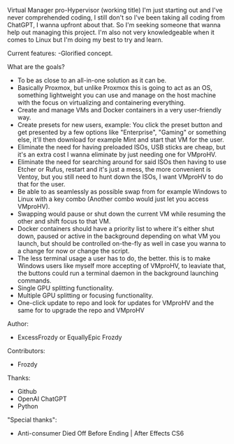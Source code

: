 Virtual Manager pro-Hypervisor (working title)
I'm just starting out and I've never comprehended coding, I still don't so I've been taking all coding from ChatGPT, I wanna upfront about that. So I'm seeking someone that wanna help out managing this project. 
I'm also not very knowledgeable when it comes to Linux but I'm doing my best to try and learn.

Current features:
-Glorified concept.

What are the goals?
- To be as close to an all-in-one solution as it can be.
- Basically Proxmox, but unlike Proxmox this is going to act as an OS, something lightweight you can use and manage on the host machine with the focus on virtualizing and containering everything.
- Create and manage VMs and Docker containers in a very user-friendly way.
- Create presets for new users, example: You click the preset button and get presented by a few options like "Enterprise", "Gaming" or something else, it'll then download for example Mint and start that VM for the user.
- Eliminate the need for having preloaded ISOs, USB sticks are cheap, but it's an extra cost I wanna eliminate by just needing one for VMproHV.
- Eliminate the need for searching around for said ISOs then having to use Etcher or Rufus, restart and it's just a mess, the more convenient is Ventoy, but you still need to hunt down the ISOs, I want VMproHV to do that for the user.
- Be able to as seamlessly as possible swap from for example Windows to Linux with a key combo (Another combo would just let you access VMproHV).
- Swapping would pause or shut down the current VM while resuming the other and shift focus to that VM.
- Docker containers should have a priority list to where it's either shut down, paused or active in the background depending on what VM you launch, but should be controlled on-the-fly as well in case you wanna to a change for now or change the script.
- The less terminal usage a user has to do, the better. this is to make Windows users like myself more accepting of VMproHV, to leaviate that, the buttons could run a terminal daemon in the background launching commands.
- Single GPU splitting functionality.
- Multiple GPU splitting or focusing functionality.
- One-click update to repo and look for updates for VMproHV and the same for to upgrade the repo and VMproHV

Author: 
- ExcessFrozdy or EquallyEpic Frozdy

Contributors:
- Frozdy

Thanks:
- Github
- OpenAI ChatGPT
- Python

"Special thanks":
- Anti-consumer Died Off Before Ending | After Effects CS6
